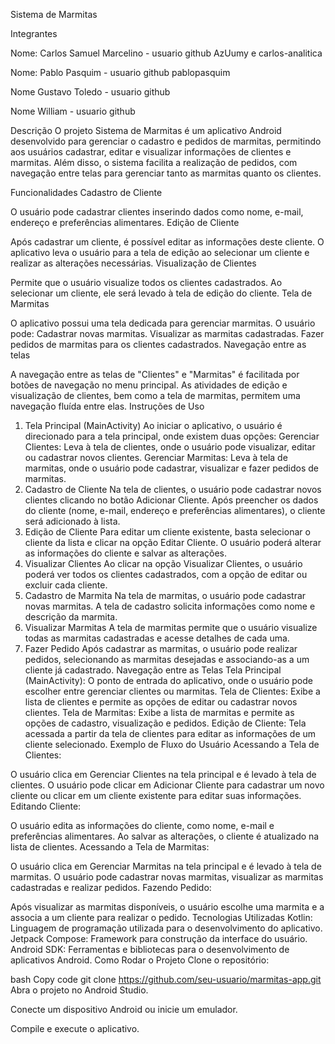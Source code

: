 Sistema de Marmitas

Integrantes 

Nome: Carlos Samuel Marcelino - usuario github AzUumy e carlos-analitica

Nome: Pablo Pasquim - usuario github pablopasquim

Nome Gustavo Toledo - usuario github

Nome William - usuario github 


Descrição
O projeto Sistema de Marmitas é um aplicativo Android desenvolvido para gerenciar o cadastro e pedidos de marmitas, permitindo aos usuários cadastrar, editar e visualizar informações de clientes e marmitas. Além disso, o sistema facilita a realização de pedidos, com navegação entre telas para gerenciar tanto as marmitas quanto os clientes.

Funcionalidades
Cadastro de Cliente

O usuário pode cadastrar clientes inserindo dados como nome, e-mail, endereço e preferências alimentares.
Edição de Cliente

Após cadastrar um cliente, é possível editar as informações deste cliente. O aplicativo leva o usuário para a tela de edição ao selecionar um cliente e realizar as alterações necessárias.
Visualização de Clientes

Permite que o usuário visualize todos os clientes cadastrados. Ao selecionar um cliente, ele será levado à tela de edição do cliente.
Tela de Marmitas

O aplicativo possui uma tela dedicada para gerenciar marmitas. O usuário pode:
Cadastrar novas marmitas.
Visualizar as marmitas cadastradas.
Fazer pedidos de marmitas para os clientes cadastrados.
Navegação entre as telas

A navegação entre as telas de "Clientes" e "Marmitas" é facilitada por botões de navegação no menu principal. As atividades de edição e visualização de clientes, bem como a tela de marmitas, permitem uma navegação fluída entre elas.
Instruções de Uso
1. Tela Principal (MainActivity)
Ao iniciar o aplicativo, o usuário é direcionado para a tela principal, onde existem duas opções:
Gerenciar Clientes: Leva à tela de clientes, onde o usuário pode visualizar, editar ou cadastrar novos clientes.
Gerenciar Marmitas: Leva à tela de marmitas, onde o usuário pode cadastrar, visualizar e fazer pedidos de marmitas.
2. Cadastro de Cliente
Na tela de clientes, o usuário pode cadastrar novos clientes clicando no botão Adicionar Cliente. Após preencher os dados do cliente (nome, e-mail, endereço e preferências alimentares), o cliente será adicionado à lista.
3. Edição de Cliente
Para editar um cliente existente, basta selecionar o cliente da lista e clicar na opção Editar Cliente. O usuário poderá alterar as informações do cliente e salvar as alterações.
4. Visualizar Clientes
Ao clicar na opção Visualizar Clientes, o usuário poderá ver todos os clientes cadastrados, com a opção de editar ou excluir cada cliente.
5. Cadastro de Marmita
Na tela de marmitas, o usuário pode cadastrar novas marmitas. A tela de cadastro solicita informações como nome e descrição da marmita.
6. Visualizar Marmitas
A tela de marmitas permite que o usuário visualize todas as marmitas cadastradas e acesse detalhes de cada uma.
7. Fazer Pedido
Após cadastrar as marmitas, o usuário pode realizar pedidos, selecionando as marmitas desejadas e associando-as a um cliente já cadastrado.
Navegação entre as Telas
Tela Principal (MainActivity): O ponto de entrada do aplicativo, onde o usuário pode escolher entre gerenciar clientes ou marmitas.
Tela de Clientes: Exibe a lista de clientes e permite as opções de editar ou cadastrar novos clientes.
Tela de Marmitas: Exibe a lista de marmitas e permite as opções de cadastro, visualização e pedidos.
Edição de Cliente: Tela acessada a partir da tela de clientes para editar as informações de um cliente selecionado.
Exemplo de Fluxo do Usuário
Acessando a Tela de Clientes:

O usuário clica em Gerenciar Clientes na tela principal e é levado à tela de clientes.
O usuário pode clicar em Adicionar Cliente para cadastrar um novo cliente ou clicar em um cliente existente para editar suas informações.
Editando Cliente:

O usuário edita as informações do cliente, como nome, e-mail e preferências alimentares.
Ao salvar as alterações, o cliente é atualizado na lista de clientes.
Acessando a Tela de Marmitas:

O usuário clica em Gerenciar Marmitas na tela principal e é levado à tela de marmitas.
O usuário pode cadastrar novas marmitas, visualizar as marmitas cadastradas e realizar pedidos.
Fazendo Pedido:

Após visualizar as marmitas disponíveis, o usuário escolhe uma marmita e a associa a um cliente para realizar o pedido.
Tecnologias Utilizadas
Kotlin: Linguagem de programação utilizada para o desenvolvimento do aplicativo.
Jetpack Compose: Framework para construção da interface do usuário.
Android SDK: Ferramentas e bibliotecas para o desenvolvimento de aplicativos Android.
Como Rodar o Projeto
Clone o repositório:

bash
Copy code
git clone https://github.com/seu-usuario/marmitas-app.git
Abra o projeto no Android Studio.

Conecte um dispositivo Android ou inicie um emulador.

Compile e execute o aplicativo.

